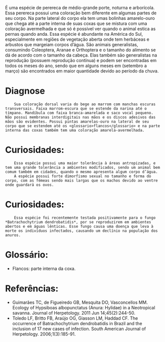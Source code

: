 ﻿É uma espécie de perereca de médio-grande porte, noturna e arborícola. Essa perereca possui uma coloração bem diferente em algumas partes de seu corpo. Na parte lateral do corpo ela tem umas bolinhas amarelo-ouro que chega até a parte interna de suas coxas que se mistura com uma coloração avermelhada e que só é possível ver quando o animal estica as pernas quando anda. Essa espécie é abundante na América do Sul, especialmente em regiões de vegetação aberta onde tem herbáceas e arbustos que margeiam corpos d’água.
São animais generalistas, consumindo Coleoptera, Aranae e Orthoptera e o tamanho do alimento se dá de acordo com o tamanho da cabeça. Elas também são generalistas na reprodução (possuem reprodução contínua) e podem ser encontradas em todos os meses do ano, sendo que em alguns meses em (setembro a março) são encontrados em maior quantidade devido ao período da chuva. 


# Diagnose
        Sua coloração dorsal varia do bege ao marrom com manchas escuras transversais. Faixa marrom-escura que se estende da narina até o tímpano. Mandíbula com faixa branca-amarelada e saco vocal pequeno. Não possui membranas interdigitais nas mãos e os discos adesivos das mãos são evidentes. Possui pintas amarelas-ouro na lateral de seu corpo que se estendem até os <glossario>flancos</glossario> e na parte interna das coxas também tem uma coloração amarela-avermelhada.


# Curiosidades:
        Essa espécie possui uma maior tolerância à áreas antropizadas, e tem uma grande tolerância a ambientes modificados, sendo um animal bem comum também em cidades, quando o mesmo apresenta algum corpo d’água.
        A espécie possui forte dimorfismo sexual no tamanho e forma do corpo, com as fêmeas sendo mais largas que os machos devido ao ventre onde guardará os ovos.


# Curiosidades:
        Essa espécie foi recentemente testada positivamente para o fungo *Batrachochytrium dendrobatidis*, por se reproduzirem em ambientes abertos e em águas lênticas. Esse fungo causa uma doença que leva à morte os indivíduos infectados, causando um declínio na população dos anuros.


# Glossário:
- Flancos: parte interna da coxa.


# Referências:
* Guimarães TC, de Figueiredo GB, Mesquita DO, Vasconcellos MM. Ecology of Hypsiboas albopunctatus (Anura: Hylidae) in a Neotropical savanna. Journal of Herpetology. 2011 Jun 14;45(2):244-50.
* Toledo LF, Britto FB, Araújo OG, Giasson LM, Haddad CF. The occurrence of Batrachochytrium dendrobatidis in Brazil and the inclusion of 17 new cases of infection. South American Journal of Herpetology. 2006;1(3):185-91.